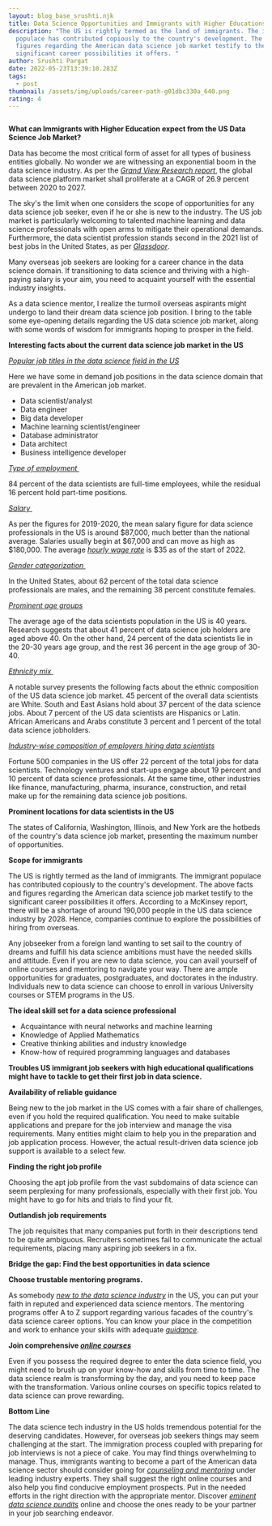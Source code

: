 ```yaml
---
layout: blog_base_srushti.njk
title: Data Science Opportunities and Immigrants with Higher Educations
description: "The US is rightly termed as the land of immigrants. The immigrant
  populace has contributed copiously to the country's development. The facts and
  figures regarding the American data science job market testify to the
  significant career possibilities it offers. "
author: Srushti Pargat
date: 2022-05-23T13:39:10.283Z
tags:
  - post
thumbnail: /assets/img/uploads/career-path-g01dbc330a_640.png
rating: 4
---
```

<img src="/assets/img/uploads/career-path-g01dbc330a_640.PNG" class="img-fluid" alt="" >

**What can Immigrants with Higher Education expect from the US Data Science Job Market?** 



Data has become the most critical form of asset for all types of business entities globally. No wonder we are witnessing an exponential boom in the data science industry. As per the *[Grand View Research report](https://www.grandviewresearch.com/industry-analysis/data-science-platform-market)*, the global data science platform market shall proliferate at a CAGR of 26.9 percent between 2020 to 2027. 

The sky's the limit when one considers the scope of opportunities for any data science job seeker, even if he or she is new to the industry. The US job market is particularly welcoming to talented machine learning and data science professionals with open arms to mitigate their operational demands. Furthermore, the data scientist profession stands second in the 2021 list of best jobs in the United States, as per *[Glassdoor](https://www.glassdoor.com/List/Best-Jobs-in-America-LST_KQ0,20.htm)*. 

Many overseas job seekers are looking for a career chance in the data science domain. If transitioning to data science and thriving with a high-paying salary is your aim, you need to acquaint yourself with the essential industry insights.  

As a data science mentor, I realize the turmoil overseas aspirants might undergo to land their dream data science job position. I bring to the table some eye-opening details regarding the US data science job market, along with some words of wisdom for immigrants hoping to prosper in the field.



**Interesting facts about the current data science job market in the US**



*[Popular job titles in the data science field in the US](https://builtin.com/data-science/data-science-jobs)*



Here we have some in demand job positions in the data science domain that are prevalent in the American job market.



* Data scientist/analyst
* Data engineer
* Big data developer
* Machine learning scientist/engineer
* Database administrator
* Data architect
* Business intelligence developer



*[Type of employment ](https://www.careerexplorer.com/careers/data-scientist/demographics/)*



84 percent of the data scientists are full-time employees, while the residual 16 percent hold part-time positions. 



*[Salary ](https://www.careerexplorer.com/careers/data-scientist/salary/)*

As per the figures for 2019-2020, the mean salary figure for data science professionals in the US is around $87,000, much better than the national average. Salaries usually begin at $67,000 and can move as high as $180,000. The average *[hourly wage rate](https://www.salary.com/research/salary/benchmark/data-scientist-i-hourly-wages)* is $35 as of the start of 2022.



*[Gender categorization ](https://www.careerexplorer.com/careers/data-scientist/demographics/)*



In the United States, about 62 percent of the total data science professionals are males, and the remaining 38 percent constitute females. 



*[Prominent age groups](https://www.zippia.com/data-scientist-jobs/demographics/)*



The average age of the data scientists population in the US is 40 years. Research suggests that about 41 percent of data science job holders are aged above 40. On the other hand, 24 percent of the data scientists lie in the 20-30 years age group, and the rest 36 percent in the age group of 30-40.



*[Ethnicity mix ](https://www.careerexplorer.com/careers/data-scientist/demographics/)*



A notable survey presents the following facts about the ethnic composition of the US data science job market. 45 percent of the overall data scientists are White. South and East Asians hold about 37 percent of the data science jobs. About 7 percent of the US data scientists are Hispanics or Latin. African Americans and Arabs constitute 3 percent and 1 percent of the total data science jobholders. 



*[Industry-wise composition of employers hiring data scientists](https://www.zippia.com/data-scientist-jobs/demographics/)*



Fortune 500 companies in the US offer 22 percent of the total jobs for data scientists. Technology ventures and start-ups engage about 19 percent and 10 percent of data science professionals. At the same time, other industries like finance, manufacturing, pharma, insurance, construction, and retail make up for the remaining data science job positions. 



**Prominent locations for data scientists in the US**

The states of California, Washington, Illinois, and New York are the hotbeds of the country's data science job market, presenting the maximum number of opportunities.



**Scope for immigrants** 

The US is rightly termed as the land of immigrants. The immigrant populace has contributed copiously to the country's development. The above facts and figures regarding the American data science job market testify to the significant career possibilities it offers. According to a McKinsey report, there will be a shortage of around 190,000 people in the US data science industry by 2028. Hence, companies continue to explore the possibilities of hiring from overseas.



Any jobseeker from a foreign land wanting to set sail to the country of dreams and fulfill his data science ambitions must have the needed skills and attitude. Even if you are new to data science, you can avail yourself of online courses and mentoring to navigate your way. There are ample opportunities for graduates, postgraduates, and doctorates in the industry. Individuals new to data science can choose to enroll in various University courses or STEM programs in the US. 



**The ideal skill set for a data science professional**



* Acquaintance with neural networks and machine learning
* Knowledge of Applied Mathematics
* Creative thinking abilities and industry knowledge
* Know-how of required programming languages and databases



**Troubles US immigrant job seekers with high educational qualifications might have to tackle to get their first job in data science.**



**Availability of reliable guidance**

Being new to the job market in the US comes with a fair share of challenges, even if you hold the required qualification. You need to make suitable applications and prepare for the job interview and manage the visa requirements. Many entities might claim to help you in the preparation and job application process. However, the actual result-driven data science job support is available to a select few.



**Finding the right job profile**

Choosing the apt job profile from the vast subdomains of data science can seem perplexing for many professionals, especially with their first job. You might have to go for hits and trials to find your fit.



**Outlandish job requirements**

The job requisites that many companies put forth in their descriptions tend to be quite ambiguous. Recruiters sometimes fail to communicate the actual requirements, placing many aspiring job seekers in a fix.



**Bridge the gap: Find the best opportunities in data science**



**Choose trustable mentoring programs.**

As somebody *[new to the data science industry](https://saeedmirshekari.com/blog/2022-04-17-5-things-you-need-to-get-your-first-job-in-data-science-analytics/)* in the US, you can put your faith in reputed and experienced data science mentors. The mentoring programs offer A to Z support regarding various facades of the country's data science career options. You can know your place in the competition and work to enhance your skills with adequate *[guidance](https://saeedmirshekari.com/coaching-plan/)*.



**Join comprehensive *[online courses](https://saeedmirshekari.com/ecourse-bdsf/)***

Even if you possess the required degree to enter the data science field, you might need to brush up on your know-how and skills from time to time. The data science realm is transforming by the day, and you need to keep pace with the transformation. Various online courses on specific topics related to data science can prove rewarding.



**Bottom Line**

The data science tech industry in the US holds tremendous potential for the deserving candidates. However, for overseas job seekers things may seem challenging at the start. The immigration process coupled with preparing for job interviews is not a piece of cake. You may find things overwhelming to manage. Thus, immigrants wanting to become a part of the American data science sector should consider going for *[counseling and mentoring](https://saeedmirshekari.com/services/)* under leading industry experts. They shall suggest the right online courses and also help you find conducive employment prospects. Put in the needed efforts in the right direction with the appropriate mentor. Discover *[eminent data science pundits](https://saeedmirshekari.com/blog/2022-05-13-mentoring-is-a-road-trip-a-personal-story/)* online and choose the ones ready to be your partner in your job searching endeavor.